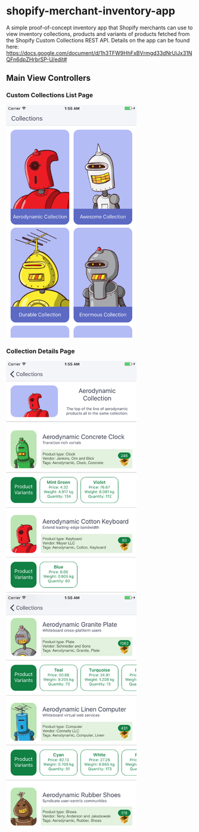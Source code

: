 # shopify-merchant-inventory-app

A simple proof-of-concept inventory app that Shopify merchants can use to view inventory collections, products and variants of products fetched from the Shopify Custom Collections REST API. Details on the app can be found here: https://docs.google.com/document/d/1h3TFW9HhFxBVrmgd33dNrUiJx31NQFn6dpZHrbrSP-U/edit#

## Main View Controllers

### Custom Collections List Page
<img src="/Screenshots/collections.png"  width="350">

### Collection Details Page
<img src="/Screenshots/collection_details_1.png"  width="350">

<img src="/Screenshots/collection_details_2.png"  width="350">
